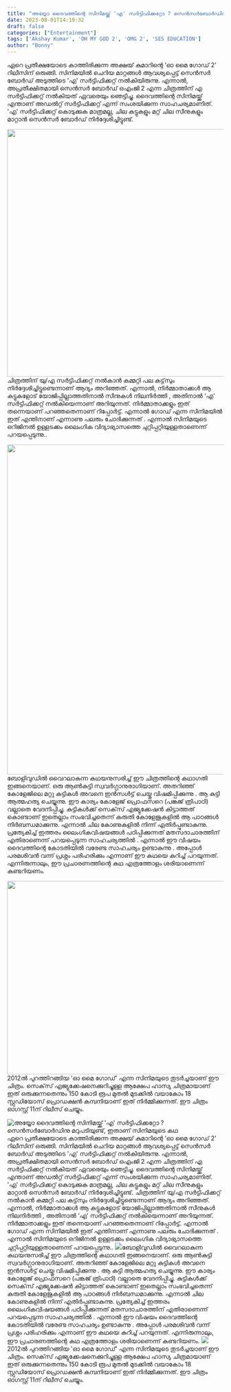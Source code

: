 ```yaml
---
title: "അയ്യോ ദൈവത്തിന്റെ സിനിമയ്ക്ക് 'എ' സർട്ടിഫിക്കറ്റോ ? സെൻസർബോർഡിനു മറുപടിയുണ്ട്,  ഇതാണ് സിനിമയുടെ കഥ"
date: 2023-08-01T14:19:32
draft: false
categories: ["Entertainment"]
tags: ['Akshay Kumar', 'OH MY GOD 2', 'OMG 2', 'SES EDUCATION']
author: "Bonny"
---
```


ഏറെ പ്രതീക്ഷയോടെ കാത്തിരിക്കുന്ന അക്ഷയ് കുമാറിന്റെ ‘ഓ മൈ ഗോഡ് 2’ റിലീസിന് ഒരുങ്ങി. സിനിമയിൽ ചെറിയ മാറ്റങ്ങൾ ആവശ്യപ്പെട്ട് സെൻസർ ബോർഡ് അടുത്തിടെ 'എ' സർട്ടിഫിക്കറ്റ് നൽകിയിരുന്നു. എന്നാൽ, അപ്രതീക്ഷിതമായി സെൻസർ ബോർഡ് ഒഎംജി 2 എന്ന ചിത്രത്തിന് എ സർട്ടിഫിക്കറ്റ് നൽകിയത് ഏവരെയും ഞെട്ടിച്ചു. ദൈവത്തിന്റെ സിനിമയ്ക്ക് എന്താണ് അഡൽറ്റ് സർട്ടിഫിക്കറ്റ് എന്ന് സംശയിക്കുന്ന സാഹചര്യമാണിത്. 'എ' സർട്ടിഫിക്കറ്റ് കൊടുക്കുക മാത്രമല്ല, ചില കട്ടുകളും മറ്റ് ചില സീനുകളും മാറ്റാൻ സെൻസർ ബോർഡ് നിർദ്ദേശിച്ചിട്ടുണ്ട്.

<a href="http://13.232.38.164/wp-content/uploads/2023/08/dqdfff.jpg"><img class="size-large wp-image-405633 aligncenter" src="http://13.232.38.164/wp-content/uploads/2023/08/dqdfff-1024x576.jpg" alt="" width="1024" height="576" /></a>ചിത്രത്തിന് യു/എ സർട്ടിഫിക്കറ്റ് നൽകാൻ കമ്മറ്റി പല കട്ട്‌സും നിർദ്ദേശിച്ചിട്ടുണ്ടെന്നാണ് ആദ്യം അറിഞ്ഞത്. എന്നാൽ, നിർമ്മാതാക്കൾ ആ കട്ടുകളോട് യോജിപ്പില്ലാത്തതിനാൽ സീനുകൾ നിലനിർത്തി , അതിനാൽ ‘എ’ സർട്ടിഫിക്കറ്റ് നൽകിയെന്നാണ് അറിയുന്നത്. നിർമ്മാതാക്കളും ഇത് തന്നെയാണ് പറഞ്ഞതെന്നാണ് റിപ്പോർട്ട്. എന്നാൽ ഗോഡ് എന്ന സിനിമയിൽ ഇത് എന്തിനാണ് എന്നാണു പലരും ചോദിക്കുന്നത് . എന്നാൽ സിനിമയുടെ ഒറിജിനൽ ഉള്ളടക്കം ലൈംഗിക വിദ്യാഭ്യാസത്തെ ചുറ്റിപ്പറ്റിയുള്ളതാണെന്ന് പറയപ്പെടുന്നു..

<a href="https://cdn.boolokam.com/articles/2023/08/ggggg.webp"><img class="size-large wp-image-405634 aligncenter" src="http://13.232.38.164/wp-content/uploads/2023/08/ggggg-1024x768.webp" alt="" width="1024" height="768" /></a>ബോളിവുഡിൽ വൈറലാകുന്ന കഥയനുസരിച്ച് ഈ ചിത്രത്തിന്റെ കഥാഗതി ഇങ്ങനെയാണ്. ഒരു ആൺകുട്ടി സ്വവർഗ്ഗാനുരാഗിയാണ്. അതറിഞ്ഞ് കോളേജിലെ മറ്റു കുട്ടികൾ അവനെ ഇൻസൾട്ട് ചെയ്തു വിഷമിപ്പിക്കുന്നു . ആ കുട്ടി ആത്മഹത്യ ചെയ്യുന്നു. ഈ കാര്യം കോളേജ് പ്രൊഫസറെ (പങ്കജ് ത്രിപാഠി) വല്ലാതെ വേദനിപ്പിച്ചു. കുട്ടികൾക്ക് സെക്‌സ് എജ്യുക്കേഷൻ കിട്ടാത്തത് കൊണ്ടാണ് ഇതെല്ലാം സംഭവിച്ചതെന്ന് കരുതി കോളേജുകളിൽ ആ പാഠങ്ങൾ നിർബന്ധമാക്കുന്നു. എന്നാൽ ചില കോണുകളിൽ നിന്ന് എതിർപ്പുണ്ടാകുന്നു. പ്രത്യേകിച്ച് ഇത്തരം ലൈംഗികവിഷയങ്ങൾ പഠിപ്പിക്കുന്നത് മതസദാചാരത്തിന് എതിരാണെന്ന് പറയപ്പെടുന്ന സാഹചര്യത്തിൽ . എന്നാൽ ഈ വിഷയം ദൈവത്തിന്റെ കോടതിയിൽ വരേണ്ട സാഹചര്യം ഉണ്ടാകുന്നു . അപ്പോൾ പരമശിവൻ വന്ന് പ്രശ്നം പരിഹരിക്കും എന്നാണ് ഈ കഥയെ കുറിച്ച് പറയുന്നത്. എന്നിരുന്നാലും, ഈ പ്രചാരണത്തിന്റെ കഥ എത്രത്തോളം ശരിയാണെന്ന് കണ്ടറിയണം.

<a href="https://cdn.boolokam.com/articles/2023/08/geeer.jpg"><img class="size-full wp-image-405635 aligncenter" src="https://cdn.boolokam.com/articles/2023/08/geeer.jpg" alt="" width="620" height="450" /></a>2012ൽ പുറത്തിറങ്ങിയ 'ഓ മൈ ഗോഡ്' എന്ന സിനിമയുടെ തുടർച്ചയാണ് ഈ ചിത്രം. സെക്‌സ് എജ്യുക്കേഷനെക്കുറിച്ചുള്ള ആക്ഷേപ ഹാസ്യ ചിത്രമായാണ് ഇത് ഒരുക്കുന്നതെന്നും 150 കോടി രൂപ മുതൽ മുടക്കിൽ വയാകോം 18 സ്റ്റുഡിയോസ് പ്രൊഡക്ഷൻ കമ്പനിയാണ് ഇത് നിർമ്മിക്കുന്നത്. ഈ ചിത്രം ഓഗസ്റ്റ് 11ന് റിലീസ് ചെയ്യും.


![അയ്യോ ദൈവത്തിന്റെ സിനിമയ്ക്ക് 'എ' സർട്ടിഫിക്കറ്റോ ? സെൻസർബോർഡിനു മറുപടിയുണ്ട്,  ഇതാണ് സിനിമയുടെ കഥ](http://13.232.38.164/wp-content/uploads/2023/08/dqdfff-1024x576.jpg)ഏറെ പ്രതീക്ഷയോടെ കാത്തിരിക്കുന്ന അക്ഷയ് കുമാറിന്റെ ‘ഓ മൈ ഗോഡ് 2’ റിലീസിന് ഒരുങ്ങി. സിനിമയിൽ ചെറിയ മാറ്റങ്ങൾ ആവശ്യപ്പെട്ട് സെൻസർ ബോർഡ് അടുത്തിടെ 'എ' സർട്ടിഫിക്കറ്റ് നൽകിയിരുന്നു. എന്നാൽ, അപ്രതീക്ഷിതമായി സെൻസർ ബോർഡ് ഒഎംജി 2 എന്ന ചിത്രത്തിന് എ സർട്ടിഫിക്കറ്റ് നൽകിയത് ഏവരെയും ഞെട്ടിച്ചു. ദൈവത്തിന്റെ സിനിമയ്ക്ക് എന്താണ് അഡൽറ്റ് സർട്ടിഫിക്കറ്റ് എന്ന് സംശയിക്കുന്ന സാഹചര്യമാണിത്. 'എ' സർട്ടിഫിക്കറ്റ് കൊടുക്കുക മാത്രമല്ല, ചില കട്ടുകളും മറ്റ് ചില സീനുകളും മാറ്റാൻ സെൻസർ ബോർഡ് നിർദ്ദേശിച്ചിട്ടുണ്ട്. [](http://13.232.38.164/wp-content/uploads/2023/08/dqdfff.jpg)ചിത്രത്തിന് യു/എ സർട്ടിഫിക്കറ്റ് നൽകാൻ കമ്മറ്റി പല കട്ട്‌സും നിർദ്ദേശിച്ചിട്ടുണ്ടെന്നാണ് ആദ്യം അറിഞ്ഞത്. എന്നാൽ, നിർമ്മാതാക്കൾ ആ കട്ടുകളോട് യോജിപ്പില്ലാത്തതിനാൽ സീനുകൾ നിലനിർത്തി , അതിനാൽ ‘എ’ സർട്ടിഫിക്കറ്റ് നൽകിയെന്നാണ് അറിയുന്നത്. നിർമ്മാതാക്കളും ഇത് തന്നെയാണ് പറഞ്ഞതെന്നാണ് റിപ്പോർട്ട്. എന്നാൽ ഗോഡ് എന്ന സിനിമയിൽ ഇത് എന്തിനാണ് എന്നാണു പലരും ചോദിക്കുന്നത് . എന്നാൽ സിനിമയുടെ ഒറിജിനൽ ഉള്ളടക്കം ലൈംഗിക വിദ്യാഭ്യാസത്തെ ചുറ്റിപ്പറ്റിയുള്ളതാണെന്ന് പറയപ്പെടുന്നു.. [![](http://13.232.38.164/wp-content/uploads/2023/08/ggggg-1024x768.webp)](https://cdn.boolokam.com/articles/2023/08/ggggg.webp)ബോളിവുഡിൽ വൈറലാകുന്ന കഥയനുസരിച്ച് ഈ ചിത്രത്തിന്റെ കഥാഗതി ഇങ്ങനെയാണ്. ഒരു ആൺകുട്ടി സ്വവർഗ്ഗാനുരാഗിയാണ്. അതറിഞ്ഞ് കോളേജിലെ മറ്റു കുട്ടികൾ അവനെ ഇൻസൾട്ട് ചെയ്തു വിഷമിപ്പിക്കുന്നു . ആ കുട്ടി ആത്മഹത്യ ചെയ്യുന്നു. ഈ കാര്യം കോളേജ് പ്രൊഫസറെ (പങ്കജ് ത്രിപാഠി) വല്ലാതെ വേദനിപ്പിച്ചു. കുട്ടികൾക്ക് സെക്‌സ് എജ്യുക്കേഷൻ കിട്ടാത്തത് കൊണ്ടാണ് ഇതെല്ലാം സംഭവിച്ചതെന്ന് കരുതി കോളേജുകളിൽ ആ പാഠങ്ങൾ നിർബന്ധമാക്കുന്നു. എന്നാൽ ചില കോണുകളിൽ നിന്ന് എതിർപ്പുണ്ടാകുന്നു. പ്രത്യേകിച്ച് ഇത്തരം ലൈംഗികവിഷയങ്ങൾ പഠിപ്പിക്കുന്നത് മതസദാചാരത്തിന് എതിരാണെന്ന് പറയപ്പെടുന്ന സാഹചര്യത്തിൽ . എന്നാൽ ഈ വിഷയം ദൈവത്തിന്റെ കോടതിയിൽ വരേണ്ട സാഹചര്യം ഉണ്ടാകുന്നു . അപ്പോൾ പരമശിവൻ വന്ന് പ്രശ്നം പരിഹരിക്കും എന്നാണ് ഈ കഥയെ കുറിച്ച് പറയുന്നത്. എന്നിരുന്നാലും, ഈ പ്രചാരണത്തിന്റെ കഥ എത്രത്തോളം ശരിയാണെന്ന് കണ്ടറിയണം. [![](https://cdn.boolokam.com/articles/2023/08/geeer.jpg)](https://cdn.boolokam.com/articles/2023/08/geeer.jpg)2012ൽ പുറത്തിറങ്ങിയ 'ഓ മൈ ഗോഡ്' എന്ന സിനിമയുടെ തുടർച്ചയാണ് ഈ ചിത്രം. സെക്‌സ് എജ്യുക്കേഷനെക്കുറിച്ചുള്ള ആക്ഷേപ ഹാസ്യ ചിത്രമായാണ് ഇത് ഒരുക്കുന്നതെന്നും 150 കോടി രൂപ മുതൽ മുടക്കിൽ വയാകോം 18 സ്റ്റുഡിയോസ് പ്രൊഡക്ഷൻ കമ്പനിയാണ് ഇത് നിർമ്മിക്കുന്നത്. ഈ ചിത്രം ഓഗസ്റ്റ് 11ന് റിലീസ് ചെയ്യും.
